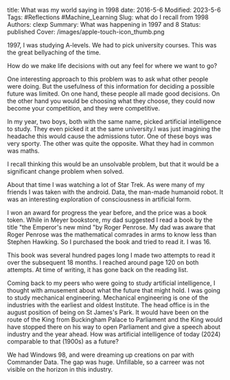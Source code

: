 title: What was my world saying in 1998
date: 2016-5-6
Modified: 2023-5-6
Tags: #Reflections #Machine_Learning
Slug: what do I recall from 1998
Authors: clexp
Summary: What was happening in 1997 and 8
Status: published
Cover: /images/apple-touch-icon_thumb.png

1997, I was studying A-levels. We had to pick university courses. This was the great bellyaching of the time.

How do we make life decisions with out any feel for where we want to go?

One interesting approach to this problem was to ask what other people were doing. But the usefulness of this information for deciding a possible future was limited. On one hand, these people all made good decisions. On the other hand you would be choosing what they choose, they could now become your competition, and they were competitive.

In my year, two boys, both with the same name, picked artificial intelligence to study. They even picked it at the same university.I was just imagining the headache this would cause the admissions tutor. One of these boys was very sporty. The other was quite the opposite. What they had in common was maths.

I recall thinking this would be an unsolvable problem, but that it would be a significant change problem when solved.

About that time I was watching a lot of Star Trek. As were many of my friends I was taken with the android. Data, the man-made humanoid robot. It was an interesting exploration of consciousness in artificial form.

I won an award for progress the year before, and the price was a book token. While in Meyer bookstore, my dad suggested I read a book by the title "the Emperor's new mind "by Roger Penrose. My dad was aware that Roger Penrose was the mathematical comrades in arms to know less than Stephen Hawking. So I purchased the book and tried to read it. I was 16.

This book was several hundred pages long I made two attempts to read it over the subsequent 18 months. I reached around page 120 on both attempts. At time of writing, it has gone back on the reading list.

Coming back to my peers who were going to study artificial intelligence, I thought with amusement about what the future that might hold. I was going to study mechanical engineering. Mechanical engineering is one of the industries with the earliest and oldest Institute. The head office is in the august position of being on St James's Park. It would have been on the route of the King from Buckingham Palace to Parliament and the King would have stopped there on his way to open Parliament and give a speech about industry and the year ahead. How was artificial intelligence of today (2024) comparable to that (1900s) as a future?

We had Windows 98, and were dreaming up creations on par with Commander Data. The gap was huge. Unfillable, so a carreer was not visible on the horizon in this industry.
